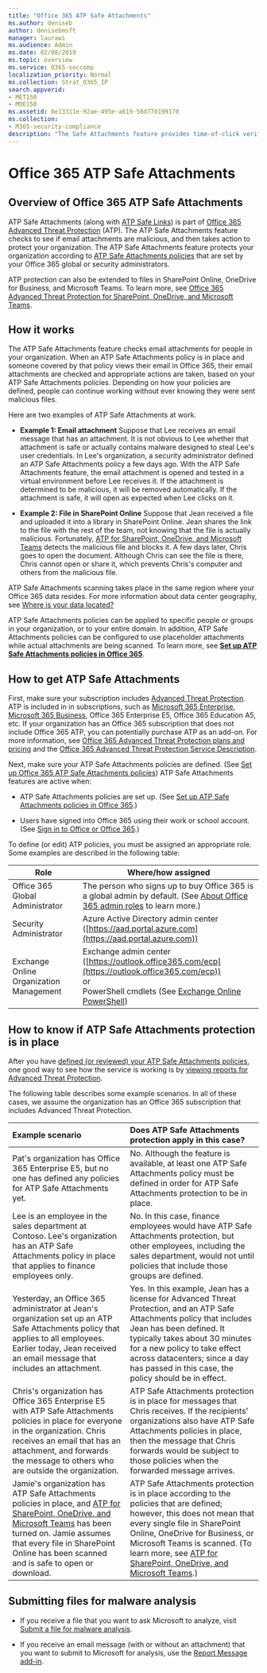 ```yaml
---
title: "Office 365 ATP Safe Attachments"
ms.author: deniseb
author: denisebmsft
manager: laurawi
ms.audience: Admin
ms.date: 02/08/2019
ms.topic: overview
ms.service: O365-seccomp
localization_priority: Normal
ms.collection: Strat_O365_IP
search.appverid:
- MET150
- MOE150
ms.assetid: 6e13311e-92ae-495e-a619-56d770199170
ms.collection:
- M365-security-compliance
description: "The Safe Attachments feature provides time-of-click verification of email attachments. Use Safe Attachments to protect your organization from malicious files people send or receive in email."
---
```


# Office 365 ATP Safe Attachments

## Overview of Office 365 ATP Safe Attachments

ATP Safe Attachments (along with [ATP Safe Links](atp-safe-links.md)) is part of [Office 365 Advanced Threat Protection](office-365-atp.md) (ATP). The ATP Safe Attachments feature checks to see if email attachments are malicious, and then takes action to protect your organization. The ATP Safe Attachments feature protects your organization according to [ATP Safe Attachments policies](set-up-atp-safe-attachments-policies.md) that are set by your Office 365 global or security administrators. 
  
ATP protection can also be extended to files in SharePoint Online, OneDrive for Business, and Microsoft Teams. To learn more, see [Office 365 Advanced Threat Protection for SharePoint, OneDrive, and Microsoft Teams](atp-for-spo-odb-and-teams.md).
       
## How it works

The ATP Safe Attachments feature checks email attachments for people in your organization. When an ATP Safe Attachments policy is in place and someone covered by that policy views their email in Office 365, their email attachments are checked and appropriate actions are taken, based on your ATP Safe Attachments policies. Depending on how your policies are defined, people can continue working without ever knowing they were sent malicious files.
  
Here are two examples of ATP Safe Attachments at work.
  
- **Example 1: Email attachment** Suppose that Lee receives an email message that has an attachment. It is not obvious to Lee whether that attachment is safe or actually contains malware designed to steal Lee's user credentials. In Lee's organization, a security administrator defined an ATP Safe Attachments policy a few days ago. With the ATP Safe Attachments feature, the email attachment is opened and tested in a virtual environment before Lee receives it. If the attachment is determined to be malicious, it will be removed automatically. If the attachment is safe, it will open as expected when Lee clicks on it. 
    
- **Example 2: File in SharePoint Online** Suppose that Jean received a file and uploaded it into a library in SharePoint Online. Jean shares the link to the file with the rest of the team, not knowing that the file is actually malicious. Fortunately, [ATP for SharePoint, OneDrive, and Microsoft Teams](atp-for-spo-odb-and-teams.md) detects the malicious file and blocks it. A few days later, Chris goes to open the document. Although Chris can see the file is there, Chris cannot open or share it, which prevents Chris's computer and others from the malicious file. 
    
ATP Safe Attachments scanning takes place in the same region where your Office 365 data resides. For more information about data center geography, see [Where is your data located?](https://products.office.com/where-is-your-data-located?geo=All) 

ATP Safe Attachments policies can be applied to specific people or groups in your organization, or to your entire domain. In addition, ATP Safe Attachments policies can be configured to use placeholder attachments while actual attachments are being scanned. To learn more, see **[Set up ATP Safe Attachments policies in Office 365](set-up-atp-safe-attachments-policies.md)**. 
  
## How to get ATP Safe Attachments

First, make sure your subscription includes [Advanced Threat Protection](office-365-atp.md). ATP is included in in subscriptions, such as [Microsoft 365 Enterprise](https://www.microsoft.com/microsoft-365/enterprise/home), [Microsoft 365 Business](https://www.microsoft.com/microsoft-365/business), Office 365 Enterprise E5, Office 365 Education A5, etc. If your organization has an Office 365 subscription that does not include Office 365 ATP, you can potentially purchase ATP as an add-on. For more information, see [Office 365 Advanced Threat Protection plans and pricing](https://products.office.com/exchange/advance-threat-protection) and the [Office 365 Advanced Threat Protection Service Description](https://docs.microsoft.com/office365/servicedescriptions/office-365-advanced-threat-protection-service-description). 

Next, make sure your ATP Safe Attachments policies are defined. (See [Set up Office 365 ATP Safe Attachments policies](set-up-atp-safe-attachments-policies.md)) ATP Safe Attachments features are active when:
  
- ATP Safe Attachments policies are set up. (See [Set up ATP Safe Attachments policies in Office 365](set-up-atp-safe-attachments-policies.md).)
    
- Users have signed into Office 365 using their work or school account. (See [Sign in to Office or Office 365](https://support.office.com/article/b9582171-fd1f-4284-9846-bdd72bb28426).)

To define (or edit) ATP policies, you must be assigned an appropriate role. Some examples are described in the following table:

|Role  |Where/how assigned  |
|---------|---------|
|Office 365 Global Administrator |The person who signs up to buy Office 365 is a global admin by default. (See [About Office 365 admin roles](https://docs.microsoft.com/office365/admin/add-users/about-admin-roles) to learn more.)         |
|Security Administrator |Azure Active Directory admin center ([https://aad.portal.azure.com](https://aad.portal.azure.com))|
|Exchange Online Organization Management |Exchange admin center ([https://outlook.office365.com/ecp](https://outlook.office365.com/ecp)) <br>or <br>  PowerShell cmdlets (See [Exchange Online PowerShell](https://docs.microsoft.com/powershell/exchange/exchange-online/exchange-online-powershell?view=exchange-ps)) |
    
## How to know if ATP Safe Attachments protection is in place

After you have [defined (or reviewed) your ATP Safe Attachments policies](set-up-atp-safe-attachments-policies.md), one good way to see how the service is working is by [viewing reports for Advanced Threat Protection](view-reports-for-atp.md).
  
The following table describes some example scenarios. In all of these cases, we assume the organization has an Office 365 subscription that includes Advanced Threat Protection.
  
|**Example scenario**|**Does ATP Safe Attachments protection apply in this case?**|
|:-----|:-----|
|Pat's organization has Office 365 Enterprise E5, but no one has defined any policies for ATP Safe Attachments yet.  <br/> |No. Although the feature is available, at least one ATP Safe Attachments policy must be defined in order for ATP Safe Attachments protection to be in place.  <br/> |
|Lee is an employee in the sales department at Contoso. Lee's organization has an ATP Safe Attachments policy in place that applies to finance employees only.  <br/> |No. In this case, finance employees would have ATP Safe Attachments protection, but other employees, including the sales department, would not until policies that include those groups are defined.  <br/> |
|Yesterday, an Office 365 administrator at Jean's organization set up an ATP Safe Attachments policy that applies to all employees. Earlier today, Jean received an email message that includes an attachment.  <br/> |Yes. In this example, Jean has a license for Advanced Threat Protection, and an ATP Safe Attachments policy that includes Jean has been defined. It typically takes about 30 minutes for a new policy to take effect across datacenters; since a day has passed in this case, the policy should be in effect.  <br/> |
|Chris's organization has Office 365 Enterprise E5 with ATP Safe Attachments policies in place for everyone in the organization. Chris receives an email that has an attachment, and forwards the message to others who are outside the organization.  <br/> |ATP Safe Attachments protection is in place for messages that Chris receives. If the recipients' organizations also have ATP Safe Attachments policies in place, then the message that Chris forwards would be subject to those policies when the forwarded message arrives.  <br/> |
|Jamie's organization has ATP Safe Attachments policies in place, and [ATP for SharePoint, OneDrive, and Microsoft Teams](atp-for-spo-odb-and-teams.md) has been turned on. Jamie assumes that every file in SharePoint Online has been scanned and is safe to open or download.  <br/> |ATP Safe Attachments protection is in place according to the policies that are defined; however, this does not mean that every single file in SharePoint Online, OneDrive for Business, or Microsoft Teams is scanned. (To learn more, see [ATP for SharePoint, OneDrive, and Microsoft Teams](atp-for-spo-odb-and-teams.md).)  <br/> |
   
## Submitting files for malware analysis

- If you receive a file that you want to ask Microsoft to analyze, visit [Submit a file for malware analysis](https://aka.ms/wdsi/submit).

- If you receive an email message (with or without an attachment) that you want to submit to Microsoft for analysis, use the [Report Message add-in](enable-the-report-message-add-in.md).
  
